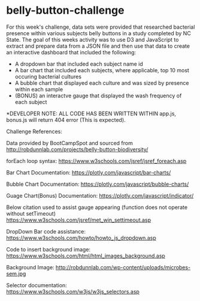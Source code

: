 # belly-button-challenge

For this week's challenge, data sets were provided that researched bacterial presence within various subjects belly buttons in a study
completed by NC State. The goal of this weeks activity was to use D3 and JavaScript to extract and prepare data from a JSON file and
then use that data to create an interactive dashboard that included the following:
- A dropdown bar that included each subject name id
- A bar chart that included each subjects, where applicable, top 10 most occuring bacterial cultures
- A bubble chart that displayed each culture and was sized by presence within each sample
- (BONUS) an interactve gauge that displayed the wash frequency of each subject

*DEVELOPER NOTE: ALL CODE HAS BEEN WRITTEN WITHIN app.js, bonus.js will return 404 error (This is expected).

Challenge References:

Data provided by BootCampSpot and sourced from http://robdunnlab.com/projects/belly-button-biodiversity/

forEach loop syntax:
https://www.w3schools.com/jsref/jsref_foreach.asp

Bar Chart Documentation:
https://plotly.com/javascript/bar-charts/

Bubble Chart Documentation:
https://plotly.com/javascript/bubble-charts/

Guage Chart(Bonus) Documentation:
https://plotly.com/javascript/indicator/

Below citation used to assist gauge appearing (function does not operate without setTimeout)
https://www.w3schools.com/jsref/met_win_settimeout.asp

DropDown Bar code assistance:
https://www.w3schools.com/howto/howto_js_dropdown.asp

Code to insert background image:
https://www.w3schools.com/html/html_images_background.asp

Background Image:
http://robdunnlab.com/wp-content/uploads/microbes-sem.jpg

Selector documentation:
https://www.w3schools.com/w3js/w3js_selectors.asp
